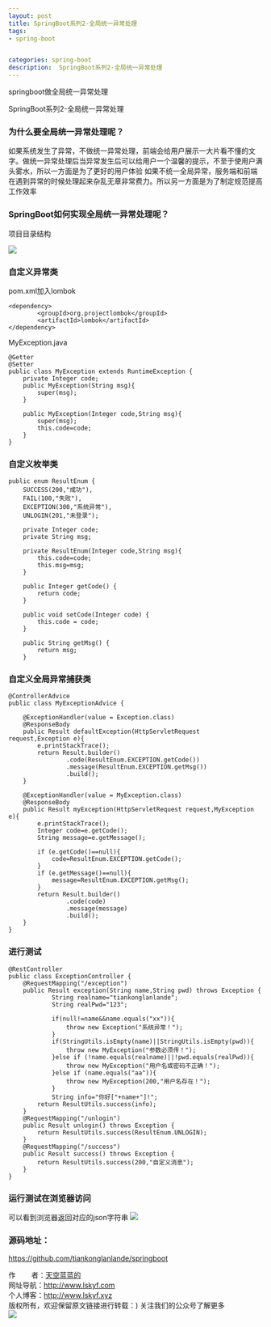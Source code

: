 ```yaml
---
layout: post
title: SpringBoot系列2-全局统一异常处理
tags:
- spring-boot


categories: spring-boot
description:  SpringBoot系列2-全局统一异常处理
---
```

 springboot做全局统一异常处理
<!-- more -->
SpringBoot系列2-全局统一异常处理

###	为什么要全局统一异常处理呢？ ###
如果系统发生了异常，不做统一异常处理，前端会给用户展示一大片看不懂的文字。做统一异常处理后当异常发生后可以给用户一个温馨的提示，不至于使用户满头雾水，所以一方面是为了更好的用户体验
如果不统一全局异常，服务端和前端在遇到异常的时候处理起来杂乱无章非常费力。所以另一方面是为了制定规范提高工作效率

###	SpringBoot如何实现全局统一异常处理呢？ ###

项目目录结构
 
<img src="{{ site.assets }}/images/2018-08-25/20180825132413.png"/>

### 自定义异常类 ###
pom.xml加入lombok
```
<dependency>
        <groupId>org.projectlombok</groupId>
        <artifactId>lombok</artifactId>
</dependency>

```
MyException.java
```
@Getter
@Setter
public class MyException extends RuntimeException {
    private Integer code;
    public MyException(String msg){
        super(msg);
    }

    public MyException(Integer code,String msg){
        super(msg);
        this.code=code;
    }
}
```

### 自定义枚举类 ###
```
public enum ResultEnum {
    SUCCESS(200,"成功"),
    FAIL(100,"失败"),
    EXCEPTION(300,"系统异常"),
    UNLOGIN(201,"未登录");

    private Integer code;
    private String msg;

    private ResultEnum(Integer code,String msg){
        this.code=code;
        this.msg=msg;
    }

    public Integer getCode() {
        return code;
    }

    public void setCode(Integer code) {
        this.code = code;
    }

    public String getMsg() {
        return msg;
    }
```
### 自定义全局异常捕获类 ###
```
@ControllerAdvice
public class MyExceptionAdvice {

    @ExceptionHandler(value = Exception.class)
    @ResponseBody
    public Result defaultException(HttpServletRequest request,Exception e){
        e.printStackTrace();
        return Result.builder()
                .code(ResultEnum.EXCEPTION.getCode())
                .message(ResultEnum.EXCEPTION.getMsg())
                .build();
    }

    @ExceptionHandler(value = MyException.class)
    @ResponseBody
    public Result myException(HttpServletRequest request,MyException e){
        e.printStackTrace();
        Integer code=e.getCode();
        String message=e.getMessage();

        if (e.getCode()==null){
            code=ResultEnum.EXCEPTION.getCode();
        }
        if (e.getMessage()==null){
            message=ResultEnum.EXCEPTION.getMsg();
        }
        return Result.builder()
                .code(code)
                .message(message)
                .build();
    }
}
```
### 进行测试 ###
```
@RestController
public class ExceptionController {
    @RequestMapping("/exception")
    public Result exception(String name,String pwd) throws Exception {
            String realname="tiankonglanlande";
            String realPwd="123";

            if(null!=name&&name.equals("xx")){
                throw new Exception("系统异常！");
            }
            if(StringUtils.isEmpty(name)||StringUtils.isEmpty(pwd)){
                throw new MyException("参数必须传！");
            }else if (!name.equals(realname)||!pwd.equals(realPwd)){
                throw new MyException("用户名或密码不正确！");
            }else if (name.equals("aa")){
                throw new MyException(200,"用户名存在！");
            }
            String info="你好["+name+"]!";
        return ResultUtils.success(info);
    }
    @RequestMapping("/unlogin")
    public Result unlogin() throws Exception {
        return ResultUtils.success(ResultEnum.UNLOGIN);
    }
    @RequestMapping("/success")
    public Result success() throws Exception {
        return ResultUtils.success(200,"自定义消息");
    }
} 
```
### 运行测试在浏览器访问 ###
 可以看到浏览器返回对应的json字符串
  <img src="{{ site.assets }}/images/2018-08-25/20180825132412.png"/>

### 源码地址：
<a href="https://github.com/tiankonglanlande/springboot" target="_blank">https://github.com/tiankonglanlande/springboot</a> <br>

作&nbsp;&nbsp;&nbsp;&nbsp;&nbsp;&nbsp;&nbsp;&nbsp;者：<a href="#">天空蓝蓝的</a> <br>
网址导航：<a href="http://www.lskyf.com" target="_blank">http://www.lskyf.com</a> <br>
个人博客：<a href="http://www.lskyf.xyz" target="_blank">http://www.lskyf.xyz</a> <br>
版权所有，欢迎保留原文链接进行转载：)
关注我们的公众号了解更多<br>
<img src="{{ site.assets }}/images/gongzonghao/天空唯美.jpg"/>